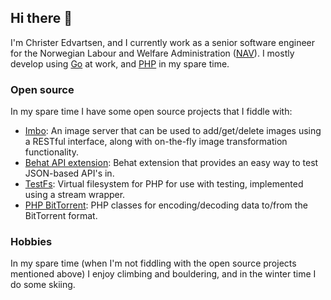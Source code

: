 ## Hi there 👋

I'm Christer Edvartsen, and I currently work as a senior software engineer for the Norwegian Labour and Welfare Administration ([NAV](https://www.nav.no/)). I mostly develop using [Go](https://go.dev/) at work, and [PHP](https://www.php.net) in my spare time. 

### Open source

In my spare time I have some open source projects that I fiddle with:

- [Imbo](https://github.com/imbo/imbo): An image server that can be used to add/get/delete images using a RESTful interface, along with on-the-fly image transformation functionality.
- [Behat API extension](https://github.com/imbo/behat-api-extension): Behat extension that provides an easy way to test JSON-based API's in.
- [TestFs](https://github.com/christeredvartsen/testfs): Virtual filesystem for PHP for use with testing, implemented using a stream wrapper.
- [PHP BitTorrent](https://github.com/christeredvartsen/php-bittorrent): PHP classes for encoding/decoding data to/from the BitTorrent format.

### Hobbies

In my spare time (when I'm not fiddling with the open source projects mentioned above) I enjoy climbing and bouldering, and in the winter time I do some skiing.

<!--
**christeredvartsen/christeredvartsen** is a ✨ _special_ ✨ repository because its `README.md` (this file) appears on your GitHub profile.

Here are some ideas to get you started:

- 🔭 I’m currently working on ...
- 🌱 I’m currently learning ...
- 👯 I’m looking to collaborate on ...
- 🤔 I’m looking for help with ...
- 💬 Ask me about ...
- 📫 How to reach me: ...
- 😄 Pronouns: ...
- ⚡ Fun fact: ...
-->
